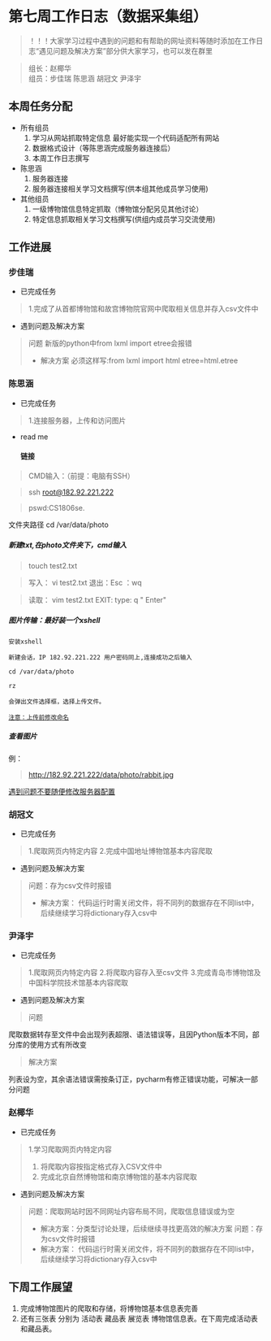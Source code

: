 # 第七周工作日志（数据采集组）

>！！！大家学习过程中遇到的问题和有帮助的网址资料等随时添加在工作日志“遇见问题及解决方案”部分供大家学习，也可以发在群里

> 组长：赵椰华  
> 组员：步佳瑞 陈思涵 胡冠文 尹泽宇


## 本周任务分配
- 所有组员  
  1. 学习从网站抓取特定信息 最好能实现一个代码适配所有网站   
  2. 数据格式设计（等陈思涵完成服务器连接后）
  3. 本周工作日志撰写 
- 陈思涵   
  1. 服务器连接 
  2. 服务器连接相关学习文档撰写(供本组其他成员学习使用)
- 其他组员  
  1. 一级博物馆信息特定抓取（博物馆分配另见其他讨论）  
  2. 特定信息抓取相关学习文档撰写(供组内成员学习交流使用)

## 工作进展


### 步佳瑞
- 已完成任务
>1.完成了从首都博物馆和故宫博物院官网中爬取相关信息并存入csv文件中

- 遇到问题及解决方案
> 问题
新版的python中from lxml import etree会报错
> - 解决方案
必须这样写:from lxml import html
                   etree=html.etree

###  陈思涵
- 已完成任务
>1.连接服务器，上传和访问图片

- read me
  #### 链接
 >CMD输入：（前提：电脑有SSH）

  >ssh root@182.92.221.222
  
  >pswd:CS1806se.



文件夹路径  cd /var/data/photo

  ##### 新建txt,在photo文件夹下，cmd输入

 >touch test2.txt

>写入： vi test2.txt 退出：Esc ：wq

>读取： vim test2.txt  EXIT: type: q  " Enter"

  ##### 图片传输：最好装一个xshell

`安装xshell`

`新建会话，IP 182.92.221.222 用户密码同上,连接成功之后输入`

`cd /var/data/photo`

`rz`

`会弹出文件选择框，选择上传文件。`



<u>`注意：上传前修改命名`</u>

##### 查看图片

例：

>http://182.92.221.222/data/photo/rabbit.jpg

<u>遇到问题不要随便修改服务器配置</u>
### 胡冠文
- 已完成任务
>1.爬取网页内特定内容
>2.完成中国地址博物馆基本内容爬取

- 遇到问题及解决方案
> 问题：存为csv文件时报错
> - 解决方案： 代码运行时需关闭文件，将不同列的数据存在不同list中，后续继续学习将dictionary存入csv中


### 尹泽宇
- 已完成任务
>1.爬取网页内特定内容
>2.将爬取内容存入至csv文件
>3.完成青岛市博物馆及中国科学院技术馆基本内容爬取

- 遇到问题及解决方案
> 问题

爬取数据转存至文件中会出现列表超限、语法错误等，且因Python版本不同，部分库的使用方式有所改变

> 解决方案

列表设为空，其余语法错误需按条订正，pycharm有修正错误功能，可解决一部分问题


### 赵椰华
- 已完成任务
>1.学习爬取网页内特定内容
>1. 将爬取内容按指定格式存入CSV文件中
>1.  完成北京自然博物馆和南京博物馆的基本内容爬取

- 遇到问题及解决方案
> 问题：爬取网站时因不同网址内容布局不同，爬取信息错误或为空
> - 解决方案：分类型讨论处理，后续继续寻找更高效的解决方案
> 问题：存为csv文件时报错
> - 解决方案： 代码运行时需关闭文件，将不同列的数据存在不同list中，后续继续学习将dictionary存入csv中


## 下周工作展望
1. 完成博物馆图片的爬取和存储，将博物馆基本信息表完善
2. 还有三张表 分别为 活动表 藏品表 展览表 博物馆信息表。在下周完成活动表和藏品表。